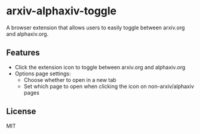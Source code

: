 # arxiv-alphaxiv-toggle

A browser extension that allows users to easily toggle between arxiv.org and alphaxiv.org.

## Features

- Click the extension icon to toggle between arxiv.org and alphaxiv.org
- Options page settings:
  - Choose whether to open in a new tab
  - Set which page to open when clicking the icon on non-arxiv/alphaxiv pages

## License

MIT
